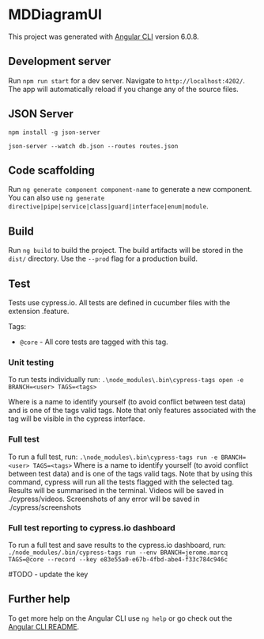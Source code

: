 # MDDiagramUI

This project was generated with [Angular CLI](https://github.com/angular/angular-cli) version 6.0.8.

## Development server

Run `npm run start` for a dev server. Navigate to `http://localhost:4202/`. The app will automatically reload if you change any of the source files.

## JSON Server

`npm install -g json-server`

`json-server --watch db.json --routes routes.json`

## Code scaffolding

Run `ng generate component component-name` to generate a new component. You can also use `ng generate directive|pipe|service|class|guard|interface|enum|module`.

## Build

Run `ng build` to build the project. The build artifacts will be stored in the `dist/` directory. Use the `--prod` flag for a production build.

## Test

Tests use cypress.io. All tests are defined in cucumber files with the extension .feature.

Tags:

- `@core` - All core tests are tagged with this tag.

### Unit testing

To run tests individually run:
`.\node_modules\.bin\cypress-tags open -e BRANCH=<user> TAGS=<tags>`

Where <user> is a name to identify yourself (to avoid conflict between test data) and <tags> is one of the tags valid tags. Note that only features associated with the tag will be visible in the cypress interface.

### Full test

To run a full test, run:
`.\node_modules\.bin\cypress-tags run -e BRANCH=<user> TAGS=<tags>`
Where <user> is a name to identify yourself (to avoid conflict between test data) and <tags> is one of the tags valid tags. Note that by using this command, cypress will run all the tests flagged with the selected tag. Results will be summarised in the terminal. Videos will be saved in ./cypress/videos. Screenshots of any error will be saved in ./cypress/screenshots

### Full test reporting to cypress.io dashboard

To run a full test and save results to the cypress.io dashboard, run:
`./node_modules/.bin/cypress-tags run --env BRANCH=jerome.marcq TAGS=@core --record --key e83e55a0-e67b-4fbd-abe4-f33c784c946c`

#TODO - update the key

## Further help

To get more help on the Angular CLI use `ng help` or go check out the [Angular CLI README](https://github.com/angular/angular-cli/blob/master/README.md).
